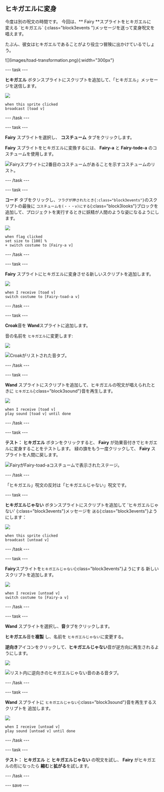 ## ヒキガエルに変身

<div style="display: flex; flex-wrap: wrap">
<div style="flex-basis: 200px; flex-grow: 1; margin-right: 15px;">
今度は別の呪文の時間です。 今回は、** Fairy **スプライトをヒキガエルに変える `ヒキガエル` {:class="block3events "}メッセージを送って変身呪文を唱えます。 

たぶん、彼女はヒキガエルであることがより役立つ冒険に出かけているでしょう。
</div>
<div>
![](images/toad-transformation.png){:width="300px"}
</div>
</div>

--- task ---

**ヒキガエル** ボタンスプライトにスクリプトを追加して、「ヒキガエル」メッセージを送信します。

![](images/toad-icon.png)

```blocks3 
when this sprite clicked
broadcast [toad v]
```

--- /task ---

--- task ---

**Fairy** スプライトを選択し、 **コスチューム** タブをクリックします。

**Fairy** スプライトをヒキガエルに変換するには、 **Fairy-a** と **Fairy-tode-a** のコスチュームを使用します。

![Fairyスプライトに2番目のコスチュームがあることを示すコスチュームのリスト。](images/toad-costume-added.png)

--- /task ---

--- task ---

**コード** タブをクリックし、`フラグが押されたとき{:class="block3events"}`のスクリプトの最後に `コスチュームを(・・・v)にする`{:class="block3looks"}ブロックを追加して、プロジェクトを実行するときに妖精が人間のような姿になるようにします。

![](images/fairy-icon.png)

```blocks3
when flag clicked
set size to [100] %
+ switch costume to [Fairy-a v]
```

--- /task ---

--- task ---

**Fairy** スプライトにヒキガエルに変身させる新しいスクリプトを追加します。

![](images/fairy-icon.png)

```blocks3  
when I receive [toad v]
switch costume to [Fairy-toad-a v]
```

--- /task ---

--- task ---

**Croak**音を **Wand**スプライトに追加します。

音の名前を `ヒキガエル`に変更します:

![](images/wand-sprite-icon.png)

![Croakがリストされた音タブ。](images/croak-sound-added.png)

--- /task ---

--- task ---

**Wand** スプライトにスクリプトを追加して、ヒキガエルの呪文が唱えられたときに `ヒキガエル`{:class="block3sound"}音を再生します。

![](images/wand-sprite-icon.png)

```blocks3  
when I receive [toad v]
play sound [toad v] until done
```

--- /task ---

--- task ---

**テスト：** **ヒキガエル** ボタンをクリックすると、 **Fairy** が効果音付きでヒキガエルに変身することをテストします。 緑の旗をもう一度クリックして、 **Fairy** スプライトを人間に戻します。

![FairyがFairy-toad-aコスチュームで表示されたステージ。](images/toad-transformation.png)

--- /task ---

「ヒキガエル」呪文の反対は「ヒキガエルじゃない」呪文です。

--- task ---

**ヒキガエルじゃない** ボタンスプライトにスクリプトを追加して 'ヒキガエルじゃない' {:class="block3events"}メッセージを `送る`{:class="block3events"}ようにします：

![](images/untoad-icon.png)

```blocks3 
when this sprite clicked
broadcast [untoad v]
```

--- /task ---

--- task ---

**Fairy**スプライトを`ヒキガエルじゃない`{:class="block3events"}ようにする 新しいスクリプトを追加します。

![](images/fairy-icon.png)

```blocks3  
when I receive [untoad v]
switch costume to [Fairy-a v]
```

--- /task ---

--- task ---

**Wand** スプライトを選択し、**音**タブをクリックします。

**ヒキガエル**音を**複製** し、名前を `ヒキガエルじゃない`に変更する。

**逆向き**アイコンをクリックして、**ヒキガエルじゃない**音が逆方向に再生されるようにします。

![](images/wand-sprite-icon.png)

![リスト内に逆向きのヒキガエルじゃない音のある音タブ。](images/untoad-sound.png)

--- /task ---

--- task ---

**Wand** スプライトに `ヒキガエルじゃない`{:class="block3sound"}音を再生するスクリプトを 追加します。

![](images/wand-sprite-icon.png)

```blocks3  
when I receive [untoad v]
play sound [untoad v] until done
```

--- /task ---

--- task ---

**テスト：** **ヒキガエル** と **ヒキガエルじゃない** の呪文を試し、 **Fairy** がヒキガエルの形になったら **縮む**と**拡がる**を試します。

--- /task ---

--- save ---
